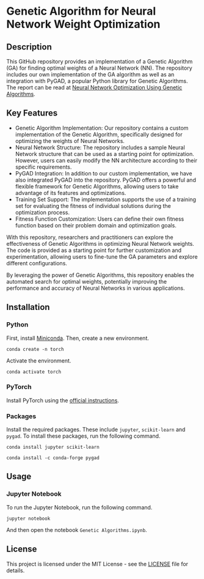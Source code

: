 # Genetic Algorithm for Neural Network Weight Optimization

## Description
This GitHub repository provides an implementation of a Genetic Algorithm (GA) for finding optimal weights of a Neural Network (NN). The repository includes our own implementation of the GA algorithm as well as an integration with PyGAD, a popular Python library for Genetic Algorithms. The report can be read at [Neural Network Optimization Using Genetic Algorithms](report.pdf).

## Key Features

- Genetic Algorithm Implementation: Our repository contains a custom implementation of the Genetic Algorithm, specifically designed for optimizing the weights of Neural Networks.
- Neural Network Structure: The repository includes a sample Neural Network structure that can be used as a starting point for optimization. However, users can easily modify the NN architecture according to their specific requirements.
- PyGAD Integration: In addition to our custom implementation, we have also integrated PyGAD into the repository. PyGAD offers a powerful and flexible framework for Genetic Algorithms, allowing users to take advantage of its features and optimizations.
- Training Set Support: The implementation supports the use of a training set for evaluating the fitness of individual solutions during the optimization process.
- Fitness Function Customization: Users can define their own fitness function based on their problem domain and optimization goals.

With this repository, researchers and practitioners can explore the effectiveness of Genetic Algorithms in optimizing Neural Network weights. The code is provided as a starting point for further customization and experimentation, allowing users to fine-tune the GA parameters and explore different configurations.

By leveraging the power of Genetic Algorithms, this repository enables the automated search for optimal weights, potentially improving the performance and accuracy of Neural Networks in various applications.

## Installation

### Python

First, install [Miniconda](https://docs.conda.io/en/latest/miniconda.html). Then, create a new environment.

```shell
conda create -n torch
```

Activate the environment.

```shell
conda activate torch
```

### PyTorch

Install PyTorch using the [official instructions](https://pytorch.org/get-started/locally/).

### Packages

Install the required packages. These include `jupyter`, `scikit-learn` and `pygad`.
To install these packages, run the following command.

```shell
conda install jupyter scikit-learn
```

```shell
conda install -c conda-forge pygad
```

## Usage

### Jupyter Notebook

To run the Jupyter Notebook, run the following command.

```shell
jupyter notebook
```

And then open the notebook `Genetic Algorithms.ipynb`.

## License

This project is licensed under the MIT License - see the [LICENSE](LICENSE) file for details.
